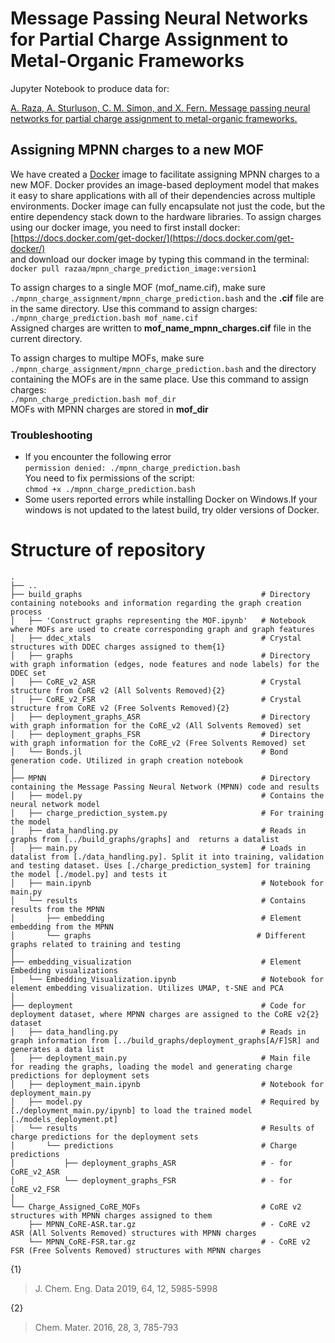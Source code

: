 # Message Passing Neural Networks for Partial Charge Assignment to Metal-Organic Frameworks

Jupyter Notebook to produce data for:

[A. Raza, A. Sturluson, C. M. Simon, and X. Fern. Message passing neural networks for partial charge assignment to metal-organic frameworks.](https://chemrxiv.org/articles/Message_Passing_Neural_Networks_for_Partial_Charge_Assignment_to_Metal-Organic_Frameworks/12298487)

## Assigning MPNN charges to a new MOF 
We have created a [Docker](https://www.docker.com/why-docker) image to facilitate assigning MPNN charges to a new MOF. Docker provides an image-based deployment model that makes it easy to share applications with all of their dependencies across multiple environments. Docker image can fully encapsulate not just the code, but the entire dependency stack down to the hardware libraries. 
To assign charges using our docker image, you need to first install docker:  
[https://docs.docker.com/get-docker/](https://docs.docker.com/get-docker/)  
and download our docker image by typing this command in the terminal:  
`docker pull razaa/mpnn_charge_prediction_image:version1`  

To assign charges to a single MOF (mof_name.cif), make sure `./mpnn_charge_assignment/mpnn_charge_prediction.bash` and the **.cif** file are in the same directory. Use this command to assign charges:  
`./mpnn_charge_prediction.bash mof_name.cif`  
Assigned charges are written to **mof_name_mpnn_charges.cif** file in the current directory.  

To assign charges to multipe MOFs, make sure `./mpnn_charge_assignment/mpnn_charge_prediction.bash` and the directory containing the MOFs are in the same place. Use this command to assign charges:  
`./mpnn_charge_prediction.bash mof_dir`  
MOFs with MPNN charges are stored in **mof_dir**

### Troubleshooting
- If you encounter the following error  
```permission denied: ./mpnn_charge_prediction.bash```  
You need to fix permissions of the script:  
`chmod +x ./mpnn_charge_prediction.bash`  
- Some users reported errors while installing Docker on Windows.If your windows is not updated to the latest build, try older versions of Docker.




# Structure of repository
```
.
├── ..
├── build_graphs                                        # Directory containing notebooks and information regarding the graph creation process
│   ├── 'Construct graphs representing the MOF.ipynb'   # Notebook where MOFs are used to create corresponding graph and graph features
│   ├── ddec_xtals                                      # Crystal structures with DDEC charges assigned to them{1}
│   ├── graphs                                          # Directory with graph information (edges, node features and node labels) for the DDEC set
│   ├── CoRE_v2_ASR                                     # Crystal structure from CoRE v2 (All Solvents Removed){2}
│   ├── CoRE_v2_FSR                                     # Crystal structure from CoRE v2 (Free Solvents Removed){2}
│   ├── deployment_graphs_ASR                           # Directory with graph information for the CoRE_v2 (All Solvents Removed) set
│   ├── deployment_graphs_FSR                           # Directory with graph information for the CoRE_v2 (Free Solvents Removed) set
│   └── Bonds.jl                                        # Bond generation code. Utilized in graph creation notebook
│
├── MPNN                                                # Directory containing the Message Passing Neural Network (MPNN) code and results
│   ├── model.py                                        # Contains the neural network model 
│   ├── charge_prediction_system.py                     # For training the model
│   ├── data_handling.py                                # Reads in graphs from [../build_graphs/graphs] and  returns a datalist
│   ├── main.py                                         # Loads in datalist from [./data_handling.py]. Split it into training, validation and testing dataset. Uses [./charge_prediction_system] for training the model [./model.py] and tests it
│   ├── main.ipynb                                      # Notebook for main.py
│   └── results                                         # Contains results from the MPNN
│       ├── embedding                                   # Element embedding from the MPNN
│       └── graphs                                     # Different graphs related to training and testing
│
├── embedding_visualization                             # Element Embedding visualizations
│   └── Embedding_Visualization.ipynb                   # Notebook for element embedding visualization. Utilizes UMAP, t-SNE and PCA
│
├── deployment                                          # Code for deployment dataset, where MPNN charges are assigned to the CoRE v2{2} dataset
│   ├── data_handling.py                                # Reads in graph information from [../build_graphs/deployment_graphs[A/F]SR] and generates a data list
│   ├── deployment_main.py                              # Main file for reading the graphs, loading the model and generating charge predictions for deployment sets
│   ├── deployment_main.ipynb                           # Notebook for deployment_main.py
│   ├── model.py                                        # Required by [./deployment_main.py/ipynb] to load the trained model [./models_deployment.pt]  
│   └── results                                         # Results of charge predictions for the deployment sets
│       └── predictions                                 # Charge predictions
│           ├── deployment_graphs_ASR                   # - for CoRE_v2_ASR
│           └── deployment_graphs_FSR                   # - for CoRE_v2_FSR
│
└── Charge_Assigned_CoRE_MOFs                           # CoRE v2 structures with MPNN charges assigned to them
    ├── MPNN_CoRE-ASR.tar.gz                            # - CoRE v2 ASR (All Solvents Removed) structures with MPNN charges
    └── MPNN_CoRE-FSR.tar.gz                            # - CoRE v2 FSR (Free Solvents Removed) structures with MPNN charges
```

{1}
> J. Chem. Eng. Data 2019, 64, 12, 5985-5998

{2}
> Chem. Mater. 2016, 28, 3, 785-793

